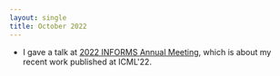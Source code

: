 ```yaml
---
layout: single
title: October 2022
---
```



- I gave a talk at [2022 INFORMS Annual Meeting](https://meetings.informs.org/wordpress/indianapolis2022/#_gl=1*1n2wsse*_gcl_au*MTMxNDc2NTk0NC4xNjg4ODgzODk5),
  which is about my recent work published at ICML'22.
